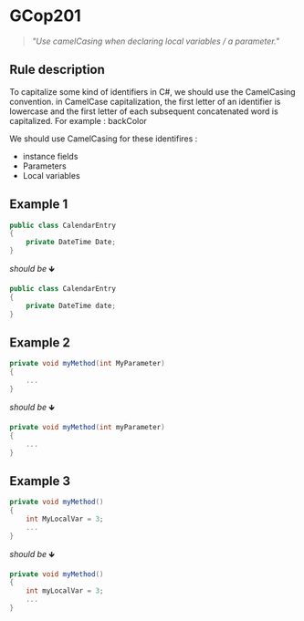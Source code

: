 # GCop201

> *"Use camelCasing when declaring local variables / a parameter."*


## Rule description

To capitalize some kind of identifiers in C#, we should use the CamelCasing convention.
in CamelCase capitalization, the first letter of an identifier is lowercase and the first letter of each subsequent concatenated word is capitalized. For example : backColor

We should use CamelCasing for these identifires :

* instance fields
* Parameters
* Local variables

## Example 1

```csharp
public class CalendarEntry
{
    private DateTime Date;
}
```
*should be* 🡻

```csharp
public class CalendarEntry
{
    private DateTime date;
}
```

## Example 2

```csharp
private void myMethod(int MyParameter)
{  
    ...
}
```
*should be* 🡻

```csharp
private void myMethod(int myParameter)
{  
    ...
}
```

## Example 3

```csharp
private void myMethod()
{
    int MyLocalVar = 3;
    ...
}
```
*should be* 🡻

```csharp
private void myMethod()
{
    int myLocalVar = 3;
    ...
}
```

